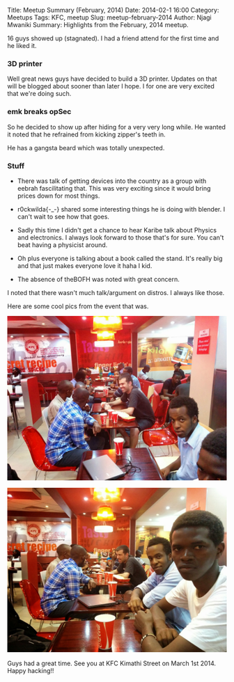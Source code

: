 Title: Meetup Summary (February, 2014)
Date: 2014-02-1 16:00
Category: Meetups
Tags: KFC, meetup
Slug: meetup-february-2014
Author: Njagi Mwaniki
Summary: Highlights from the February, 2014 meetup.


16 guys showed up (stagnated).
I had a friend attend for the first time and he liked it.


### 3D printer

Well great news guys have decided to build a 3D printer. Updates on that will be blogged about sooner than later I hope. I for one are very excited that we're doing such.

### emk breaks opSec
So he decided to show up after hiding for a very very long while. He wanted it noted that he refrained from kicking zipper's teeth in. 

He has a gangsta beard which was totally unexpected.

### Stuff

* There was talk of getting devices into the country as a group with eebrah fascilitating that. This was very exciting since it would bring prices down for most things.

* r0ckwilda{-_-} shared some interesting things he is doing with blender. I can't wait to see how that goes.

* Sadly this time I didn't get a chance to hear Karibe talk about Physics and electronics. I always look forward to those that's for sure. You can't beat having a physicist around.


* Oh plus everyone is talking about a book called the stand. It's really big and that just makes everyone love it haha I kid.

* The absence of theBOFH was noted with great concern.

I noted that there wasn't much talk/argument on distros. I always like those.


Here are some cool pics from the event that was.

![Group shot0](/images/meetup-february-2014-0.jpg  "Nairobi GNU/Linux Users Group members")
 
![Group shot1](/images/meetup-february-2014-1.jpg  "Nairobi GNU/Linux Users Group members")
 
Guys had a great time. See you at KFC Kimathi Street on March 1st 2014.
Happy hacking!!
